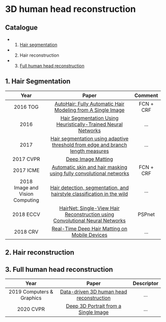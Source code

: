 # 3D human head reconstruction

## Catalogue
* 1. [Hair segmentation](https://github.com/Qingcsai/awesome-3D-Human-Head-Reconstruction/blob/master/readme.md#hair-segmentation)
* 2. Hair reconstruction
* 3. [Full human head reconstruction](https://github.com/Qingcsai/awesome-3D-Human-Head-Reconstruction/blob/master/#)

## 1. Hair Segmentation

Year|Paper| Comment
:---:|:---:|:---:
2016 TOG|[AutoHair: Fully Automatic Hair Modeling from A Single Image](http://eprints.whiterose.ac.uk/134268/)|FCN + CRF
2016|[Hair Segmentation Using Heuristically-Trained Neural Networks](https://ieeexplore.ieee.org/stamp/stamp.jsp?tp=&arnumber=7592406)|...
2017|[Hair segmentation using adaptive threshold from edge and branch length measures](https://www.sciencedirect.com/science/article/pii/S0010482517302792)|...
2017 CVPR|[Deep Image Matting](http://openaccess.thecvf.com/content_cvpr_2017/html/Xu_Deep_Image_Matting_CVPR_2017_paper.html)|
2017 ICME|[Automatic skin and hair masking using fully convolutional networks](https://ieeexplore.ieee.org/abstract/document/8019339)|FCN + CRF
2018<br>Image and Vision Computing|[Hair detection, segmentation, and hairstyle classification in the wild](https://www.sciencedirect.com/science/article/pii/S0262885618300143)|...
2018 ECCV|[HairNet: Single-View Hair Reconstruction using Convolutional Neural Networks](http://openaccess.thecvf.com/content_ECCV_2018/html/Yi_Zhou_Single-view_Hair_Reconstruction_ECCV_2018_paper.html)|PSPnet
2018 CRV|[Real-Time Deep Hair Matting on Mobile Devices](https://ieeexplore.ieee.org/abstract/document/8575729)|...

## 2. Hair reconstruction


## 3. Full human head reconstruction

Year|Paper|Descriptor
:---:|:---:|:---:
2019 Computers & Graphics | [Data-driven 3D human head reconstruction](https://www.sciencedirect.com/science/article/abs/pii/S0097849319300317)| ...
2020 CVPR |[Deep 3D Portrait from a Single Image](https://arxiv.org/abs/2004.11598)|...





